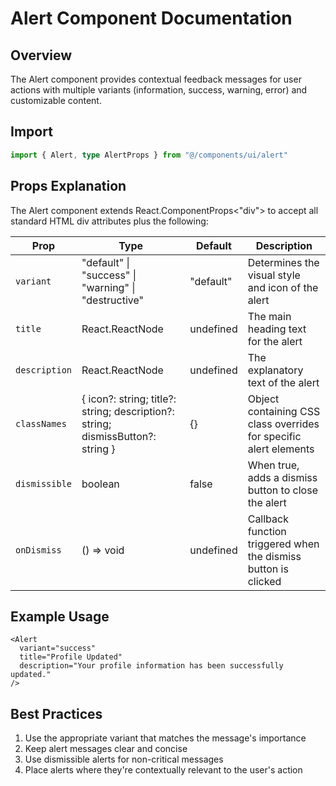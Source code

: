 # Alert Component Documentation

## Overview

The Alert component provides contextual feedback messages for user actions with multiple variants (information, success, warning, error) and customizable content.

## Import

```typescript
import { Alert, type AlertProps } from "@/components/ui/alert"
```

## Props Explanation

The Alert component extends React.ComponentProps<"div"> to accept all standard HTML div attributes plus the following:

| Prop          | Type                                                                            | Default   | Description                                                       |
| ------------- | ------------------------------------------------------------------------------- | --------- | ----------------------------------------------------------------- |
| `variant`     | "default" \| "success" \| "warning" \| "destructive"                            | "default" | Determines the visual style and icon of the alert                 |
| `title`       | React.ReactNode                                                                 | undefined | The main heading text for the alert                               |
| `description` | React.ReactNode                                                                 | undefined | The explanatory text of the alert                                 |
| `classNames`  | { icon?: string; title?: string; description?: string; dismissButton?: string } | {}        | Object containing CSS class overrides for specific alert elements |
| `dismissible` | boolean                                                                         | false     | When true, adds a dismiss button to close the alert               |
| `onDismiss`   | () => void                                                                      | undefined | Callback function triggered when the dismiss button is clicked    |

## Example Usage

```tsx
<Alert
  variant="success"
  title="Profile Updated"
  description="Your profile information has been successfully updated."
/>
```

## Best Practices

1. Use the appropriate variant that matches the message's importance
2. Keep alert messages clear and concise
3. Use dismissible alerts for non-critical messages
4. Place alerts where they're contextually relevant to the user's action

```

```
